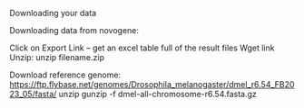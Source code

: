 Downloading your data 

Downloading data from novogene:

Click on Export Link – get an excel table full of the result files 
Wget link 
Unzip: unzip filename.zip


Download reference genome:
https://ftp.flybase.net/genomes/Drosophila_melanogaster/dmel_r6.54_FB2023_05/fasta/
unzip 
gunzip -f dmel-all-chromosome-r6.54.fasta.gz

